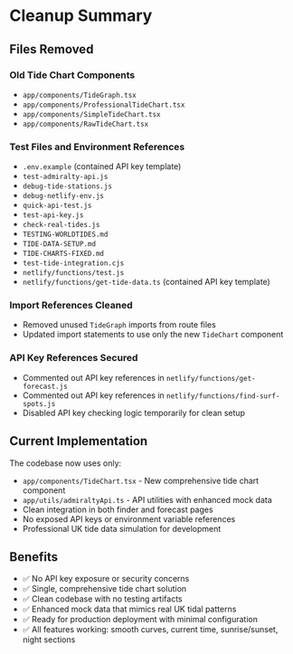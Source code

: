 # Cleanup Summary

## Files Removed

### Old Tide Chart Components
- `app/components/TideGraph.tsx`
- `app/components/ProfessionalTideChart.tsx` 
- `app/components/SimpleTideChart.tsx`
- `app/components/RawTideChart.tsx`

### Test Files and Environment References
- `.env.example` (contained API key template)
- `test-admiralty-api.js`
- `debug-tide-stations.js`
- `debug-netlify-env.js`
- `quick-api-test.js`
- `test-api-key.js`
- `check-real-tides.js`
- `TESTING-WORLDTIDES.md`
- `TIDE-DATA-SETUP.md`
- `TIDE-CHARTS-FIXED.md`
- `test-tide-integration.cjs`
- `netlify/functions/test.js`
- `netlify/functions/get-tide-data.ts` (contained API key template)

### Import References Cleaned
- Removed unused `TideGraph` imports from route files
- Updated import statements to use only the new `TideChart` component

### API Key References Secured
- Commented out API key references in `netlify/functions/get-forecast.js`
- Commented out API key references in `netlify/functions/find-surf-spots.js`
- Disabled API key checking logic temporarily for clean setup

## Current Implementation

The codebase now uses only:
- `app/components/TideChart.tsx` - New comprehensive tide chart component
- `app/utils/admiraltyApi.ts` - API utilities with enhanced mock data
- Clean integration in both finder and forecast pages
- No exposed API keys or environment variable references
- Professional UK tide data simulation for development

## Benefits

- ✅ No API key exposure or security concerns
- ✅ Single, comprehensive tide chart solution
- ✅ Clean codebase with no testing artifacts
- ✅ Enhanced mock data that mimics real UK tidal patterns
- ✅ Ready for production deployment with minimal configuration
- ✅ All features working: smooth curves, current time, sunrise/sunset, night sections